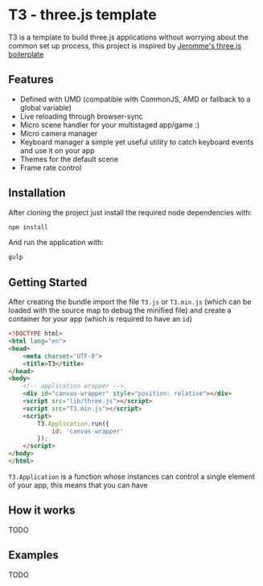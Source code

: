 T3 - three.js template
===
T3 is a template to build three.js applications without worrying about the common set up process, this project is inspired by [Jeromme's three.js boilerplate](https://github.com/jeromeetienne)

Features
--------
- Defined with UMD (compatible with CommonJS, AMD or fallback to a global variable)
- Live reloading through browser-sync
- Micro scene handler for your multistaged app/game :)
- Micro camera manager
- Keyboard manager a simple yet useful utility to catch keyboard events and use it on your app
- Themes for the default scene
- Frame rate control

Installation
------------
After cloning the project just install the required node dependencies with:
```javascript
npm install
```

And run the application with:
```javascript
gulp
```

Getting Started
---------------
After creating the bundle import the file `T3.js` or `T3.min.js` (which can be loaded with the source map to debug the minified file) and create a container for your app (which is required to have an `id`)

```html
<!DOCTYPE html>
<html lang="en">
<head>
	<meta charset="UTF-8">
	<title>T3</title>
</head>
<body>
	<!-- application wrapper -->
	<div id="canvas-wrapper" style="position: relative"></div>
	<script src="lib/three.js"></script>
	<script src="T3.min.js"></script>
	<script>
		T3.Application.run({
			id: 'canvas-wrapper'
		});
	</script>
</body>
</html>
```

`T3.Application` is a function whose instances can control a single element of your app, this means that you can have 


How it works
------------
TODO

Examples
--------
TODO
